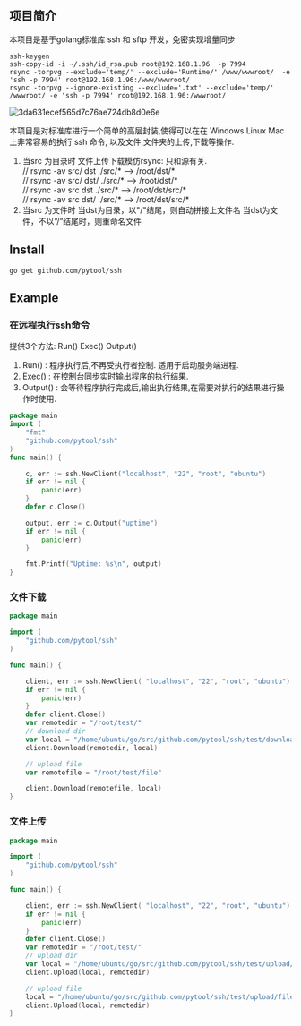 
## 项目简介
本项目是基于golang标准库 ssh 和 sftp 开发，免密实现增量同步

```
ssh-keygen
ssh-copy-id -i ~/.ssh/id_rsa.pub root@192.168.1.96  -p 7994
rsync -torpvg --exclude='temp/' --exclude='Runtime/' /www/wwwroot/  -e 'ssh -p 7994' root@192.168.1.96:/www/wwwroot/
rsync -torpvg --ignore-existing --exclude='.txt' --exclude='temp/' /wwwroot/ -e 'ssh -p 7994' root@192.168.1.96:/wwwroot/
```
![3da631ecef565d7c76ae724db8d0e6e](https://github.com/xieyuhua/sftp-rsync/assets/29120060/6e542cdc-a170-43e8-8653-b5f9d1a353a2)


本项目是对标准库进行一个简单的高层封装,使得可以在在 Windows Linux Mac 上非常容易的执行 ssh 命令,
以及文件,文件夹的上传,下载等操作.
1. 当src 为目录时
文件上传下载模仿rsync: 只和源有关.  
// rsync -av src/ dst     ./src/* --> /root/dst/*  
// rsync -av src/ dst/    ./src/* --> /root/dst/*  
// rsync -av src  dst     ./src/* --> /root/dst/src/*  
// rsync -av src  dst/    ./src/* --> /root/dst/src/*  
2. 当src 为文件时
当dst为目录，以"/"结尾，则自动拼接上文件名
当dst为文件，不以“/”结尾时，则重命名文件
## Install
`go get github.com/pytool/ssh`
## Example

### 在远程执行ssh命令
提供3个方法: Run() Exec() Output() 
1. Run() : 程序执行后,不再受执行者控制. 适用于启动服务端进程.
2. Exec() : 在控制台同步实时输出程序的执行结果.
3. Output() : 会等待程序执行完成后,输出执行结果,在需要对执行的结果进行操作时使用.
```go
package main
import (
	"fmt"
	"github.com/pytool/ssh"
)
func main() {

	c, err := ssh.NewClient("localhost", "22", "root", "ubuntu")
	if err != nil {
		panic(err)
	}
	defer c.Close()

	output, err := c.Output("uptime")
	if err != nil {
		panic(err)
	}

	fmt.Printf("Uptime: %s\n", output)
}

```
### 文件下载
```go
package main

import (
	"github.com/pytool/ssh"
)

func main() {

	client, err := ssh.NewClient( "localhost", "22", "root", "ubuntu")
	if err != nil {
		panic(err)
	}
	defer client.Close()
	var remotedir = "/root/test/"
	// download dir
	var local = "/home/ubuntu/go/src/github.com/pytool/ssh/test/download/"
	client.Download(remotedir, local)

	// upload file
	var remotefile = "/root/test/file"

	client.Download(remotefile, local)
}

```

### 文件上传
```go
package main

import (
	"github.com/pytool/ssh"
)

func main() {

	client, err := ssh.NewClient( "localhost", "22", "root", "ubuntu")
	if err != nil {
		panic(err)
	}
	defer client.Close()
	var remotedir = "/root/test/"
	// upload dir
	var local = "/home/ubuntu/go/src/github.com/pytool/ssh/test/upload/"
	client.Upload(local, remotedir)

	// upload file
	local = "/home/ubuntu/go/src/github.com/pytool/ssh/test/upload/file"
	client.Upload(local, remotedir)
}

```


